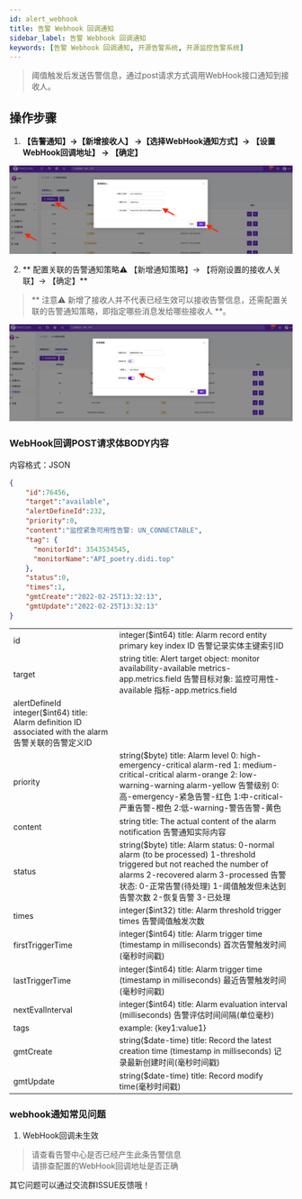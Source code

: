 ```yaml
---
id: alert_webhook
title: 告警 Webhook 回调通知      
sidebar_label: 告警 Webhook 回调通知    
keywords: [告警 Webhook 回调通知, 开源告警系统, 开源监控告警系统]
---
```


> 阈值触发后发送告警信息，通过post请求方式调用WebHook接口通知到接收人。          

## 操作步骤   

1. **【告警通知】->【新增接收人】 ->【选择WebHook通知方式】-> 【设置WebHook回调地址】 -> 【确定】** 

![email](/img/docs/help/alert-notice-5.png)

2. ** 配置关联的告警通知策略⚠️ 【新增通知策略】-> 【将刚设置的接收人关联】-> 【确定】**  

> ** 注意⚠️ 新增了接收人并不代表已经生效可以接收告警信息，还需配置关联的告警通知策略，即指定哪些消息发给哪些接收人 **。   

![email](/img/docs/help/alert-notice-4.png)    

### WebHook回调POST请求体BODY内容   

内容格式：JSON   
```json
{
    "id":76456,
    "target":"available",
    "alertDefineId":232,
    "priority":0,
    "content":"监控紧急可用性告警: UN_CONNECTABLE",
    "tag": {
      "monitorId": 3543534545,
      "monitorName":"API_poetry.didi.top"
    },
    "status":0,
    "times":1,
    "gmtCreate":"2022-02-25T13:32:13",
    "gmtUpdate":"2022-02-25T13:32:13"
}
```

|     |     |
|-----|-----|
| id |	integer($int64) title: Alarm record entity primary key index ID 告警记录实体主键索引ID |
| target |	string title: Alert target object: monitor availability-available metrics-app.metrics.field 告警目标对象: 监控可用性-available 指标-app.metrics.field |
| alertDefineId	integer($int64) title: Alarm definition ID associated with the alarm 告警关联的告警定义ID |
| priority |	string($byte) title: Alarm level 0: high-emergency-critical alarm-red 1: medium-critical-critical alarm-orange 2: low-warning-warning alarm-yellow 告警级别 0:高-emergency-紧急告警-红色 1:中-critical-严重告警-橙色 2:低-warning-警告告警-黄色 |
| content |	string title: The actual content of the alarm notification 告警通知实际内容 |
| status |	string($byte) title: Alarm status: 0-normal alarm (to be processed) 1-threshold triggered but not reached the number of alarms 2-recovered alarm 3-processed 告警状态: 0-正常告警(待处理) 1-阈值触发但未达到告警次数 2-恢复告警 3-已处理 |
| times | integer($int32) title: Alarm threshold trigger times 告警阈值触发次数 |
| firstTriggerTime |	integer($int64) title: Alarm trigger time (timestamp in milliseconds) 首次告警触发时间(毫秒时间戳) |
| lastTriggerTime |	integer($int64) title: Alarm trigger time (timestamp in milliseconds) 最近告警触发时间(毫秒时间戳) |
| nextEvalInterval |	integer($int64) title: Alarm evaluation interval (milliseconds) 告警评估时间间隔(单位毫秒) |
| tags	| example: {key1:value1} |
| gmtCreate |	string($date-time) title: Record the latest creation time (timestamp in milliseconds) 记录最新创建时间(毫秒时间戳) |
| gmtUpdate	|string($date-time) title: Record modify time(毫秒时间戳) |

### webhook通知常见问题   

1. WebHook回调未生效   
> 请查看告警中心是否已经产生此条告警信息   
> 请排查配置的WebHook回调地址是否正确

其它问题可以通过交流群ISSUE反馈哦！  
